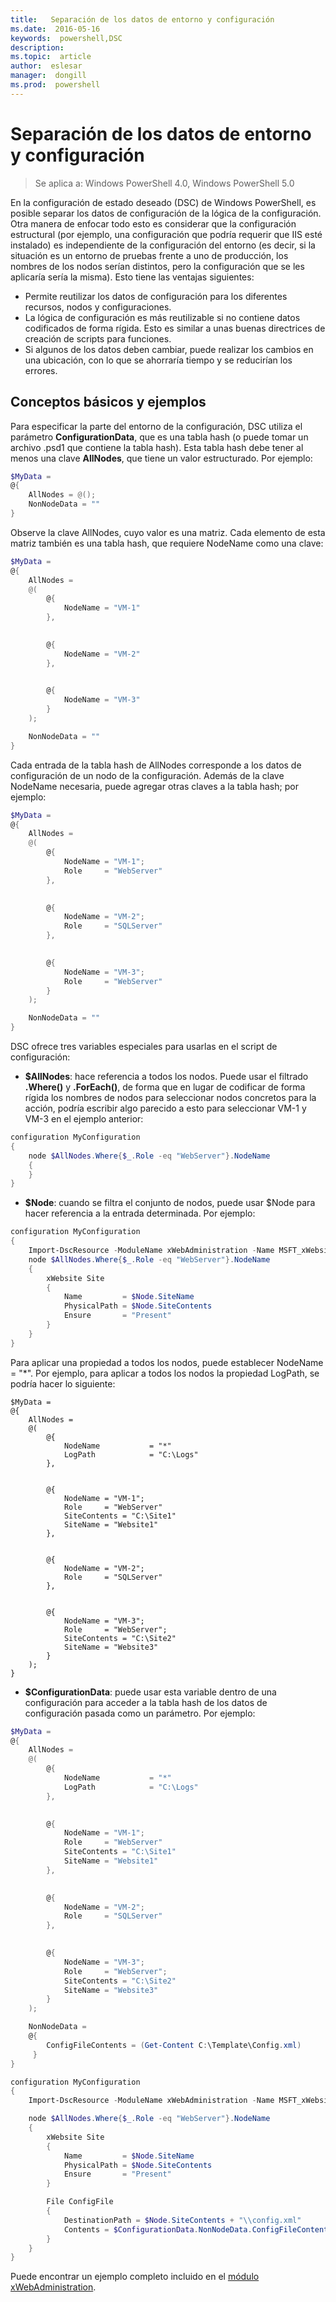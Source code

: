 ```yaml
---
title:   Separación de los datos de entorno y configuración
ms.date:  2016-05-16
keywords:  powershell,DSC
description:  
ms.topic:  article
author:  eslesar
manager:  dongill
ms.prod:  powershell
---
```


# Separación de los datos de entorno y configuración

>Se aplica a: Windows PowerShell 4.0, Windows PowerShell 5.0

En la configuración de estado deseado (DSC) de Windows PowerShell, es posible separar los datos de configuración de la lógica de la configuración. Otra manera de enfocar todo esto es considerar que la configuración estructural (por ejemplo, una configuración que podría requerir que IIS esté instalado) es independiente de la configuración del entorno (es decir, si la situación es un entorno de pruebas frente a uno de producción, los nombres de los nodos serían distintos, pero la configuración que se les aplicaría sería la misma). Esto tiene las ventajas siguientes:

* Permite reutilizar los datos de configuración para los diferentes recursos, nodos y configuraciones.
* La lógica de configuración es más reutilizable si no contiene datos codificados de forma rígida. Esto es similar a unas buenas directrices de creación de scripts para funciones.
* Si algunos de los datos deben cambiar, puede realizar los cambios en una ubicación, con lo que se ahorraría tiempo y se reducirían los errores.

## Conceptos básicos y ejemplos

Para especificar la parte del entorno de la configuración, DSC utiliza el parámetro **ConfigurationData**, que es una tabla hash (o puede tomar un archivo .psd1 que contiene la tabla hash). Esta tabla hash debe tener al menos una clave **AllNodes**, que tiene un valor estructurado. Por ejemplo:

```powershell
$MyData = 
@{
    AllNodes = @();
    NonNodeData = ""   
}
```

Observe la clave AllNodes, cuyo valor es una matriz. Cada elemento de esta matriz también es una tabla hash, que requiere NodeName como una clave:

```powershell
$MyData = 
@{
    AllNodes = 
    @(
        @{
            NodeName = "VM-1"
        },

 
        @{
            NodeName = "VM-2"
        },

 
        @{
            NodeName = "VM-3"
        }
    );

    NonNodeData = ""   
}
```

Cada entrada de la tabla hash de AllNodes corresponde a los datos de configuración de un nodo de la configuración. Además de la clave NodeName necesaria, puede agregar otras claves a la tabla hash; por ejemplo:

```powershell
$MyData = 
@{
    AllNodes = 
    @(
        @{
            NodeName = "VM-1";
            Role     = "WebServer"
        },

 
        @{
            NodeName = "VM-2";
            Role     = "SQLServer"
        },

 
        @{
            NodeName = "VM-3";
            Role     = "WebServer"
        }
    );

    NonNodeData = ""   
}
```

DSC ofrece tres variables especiales para usarlas en el script de configuración:

* **$AllNodes**: hace referencia a todos los nodos. Puede usar el filtrado **.Where()** y **.ForEach()**, de forma que en lugar de codificar de forma rígida los nombres de nodos para seleccionar nodos concretos para la acción, podría escribir algo parecido a esto para seleccionar VM-1 y VM-3 en el ejemplo anterior:

```powershell
configuration MyConfiguration
{
    node $AllNodes.Where{$_.Role -eq "WebServer"}.NodeName
    {
    }
}
```

* **$Node**: cuando se filtra el conjunto de nodos, puede usar $Node para hacer referencia a la entrada determinada. Por ejemplo:

```powershell
configuration MyConfiguration
{
    Import-DscResource -ModuleName xWebAdministration -Name MSFT_xWebsite
    node $AllNodes.Where{$_.Role -eq "WebServer"}.NodeName
    {
        xWebsite Site
        {
            Name         = $Node.SiteName
            PhysicalPath = $Node.SiteContents
            Ensure       = "Present"
        }
    }
}
```

Para aplicar una propiedad a todos los nodos, puede establecer NodeName = "*". Por ejemplo, para aplicar a todos los nodos la propiedad LogPath, se podría hacer lo siguiente:

```
$MyData = 
@{
    AllNodes = 
    @(
        @{
            NodeName           = "*"
            LogPath            = "C:\Logs"
        },

 
        @{
            NodeName = "VM-1";
            Role     = "WebServer"
            SiteContents = "C:\Site1"
            SiteName = "Website1"
        },

 
        @{
            NodeName = "VM-2";
            Role     = "SQLServer"
        },

 
        @{
            NodeName = "VM-3";
            Role     = "WebServer";
            SiteContents = "C:\Site2"
            SiteName = "Website3"
        }
    );
}
```

* **$ConfigurationData**: puede usar esta variable dentro de una configuración para acceder a la tabla hash de los datos de configuración pasada como un parámetro. Por ejemplo:

```powershell
$MyData = 
@{
    AllNodes = 
    @(
        @{
            NodeName           = "*"
            LogPath            = "C:\Logs"
        },

 
        @{
            NodeName = "VM-1";
            Role     = "WebServer"
            SiteContents = "C:\Site1"
            SiteName = "Website1"
        },

 
        @{
            NodeName = "VM-2";
            Role     = "SQLServer"
        },
 

        @{
            NodeName = "VM-3";
            Role     = "WebServer";
            SiteContents = "C:\Site2"
            SiteName = "Website3"
        }
    );

    NonNodeData = 
    @{
        ConfigFileContents = (Get-Content C:\Template\Config.xml)
     }   
} 

configuration MyConfiguration
{
    Import-DscResource -ModuleName xWebAdministration -Name MSFT_xWebsite

    node $AllNodes.Where{$_.Role -eq "WebServer"}.NodeName
    {
        xWebsite Site
        {
            Name         = $Node.SiteName
            PhysicalPath = $Node.SiteContents
            Ensure       = "Present"
        }

        File ConfigFile
        {
            DestinationPath = $Node.SiteContents + "\\config.xml"
            Contents = $ConfigurationData.NonNodeData.ConfigFileContents
        }
    }
}
```

Puede encontrar un ejemplo completo incluido en el [módulo xWebAdministration](https://powershellgallery.com/packages/xWebAdministration).



<!--HONumber=May16_HO3-->


